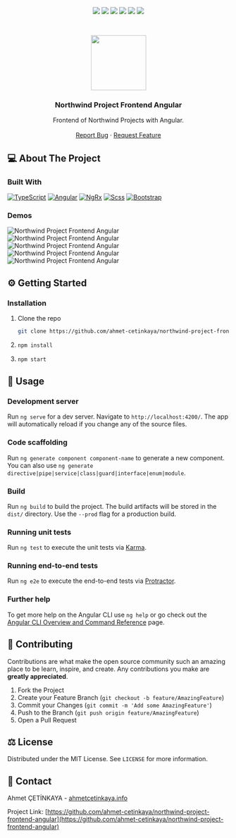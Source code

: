 <p align="center">
  <a href="https://github.com/ahmet-cetinkaya/northwind-project-frontend-angular/graphs/contributors"><img src="https://img.shields.io/github/contributors/ahmet-cetinkaya/northwind-project-frontend-angular.svg?style=for-the-badge"></a>
  <a href="https://github.com/ahmet-cetinkaya/northwind-project-frontend-angular/network/members"><img src="https://img.shields.io/github/forks/ahmet-cetinkaya/northwind-project-frontend-angular.svg?style=for-the-badge"></a>
  <a href="https://github.com/ahmet-cetinkaya/northwind-project-frontend-angular/stargazers"><img src="https://img.shields.io/github/stars/ahmet-cetinkaya/northwind-project-frontend-angular.svg?style=for-the-badge"></a>
  <a href="https://github.com/ahmet-cetinkaya/northwind-project-frontend-angular/issues"><img src="https://img.shields.io/github/issues/ahmet-cetinkaya/northwind-project-frontend-angular.svg?style=for-the-badge"></a>
  <a href="https://github.com/ahmet-cetinkaya/northwind-project-frontend-angular/blob/master/LICENSE.txt"><img src="https://img.shields.io/github/license/ahmet-cetinkaya/northwind-project-frontend-angular.svg?style=for-the-badge"></a>
  <a href="https://linkedin.com/in/ahmet-cetinkaya"><img src="https://img.shields.io/badge/LinkedIn-0077B5?style=for-the-badge&logo=linkedin&logoColor=white"></a>
</p>
<br />

<p align="center">
  <a href="https://github.com/ahmet-cetinkaya/northwind-project-frontend-angular"><img src="https://user-images.githubusercontent.com/53148314/131480031-a767a623-c066-4064-b47c-0344b9408995.png" height="125"></a>
  <h3 align="center">Northwind Project Frontend Angular</h3>
  <p align="center">
    Frontend of Northwind Projects with Angular.
    <br />
    <!-- <a href="https://github.com/ahmet-cetinkaya/northwind-project-frontend-angular"><strong>Explore the docs »</strong></a> -->
    <br />
    <!-- <a href="https://github.com/ahmet-cetinkaya/northwind-project-frontend-angular">View Demo</a>
    · -->
    <a href="https://github.com/ahmet-cetinkaya/northwind-project-frontend-angular/issues">Report Bug</a>
    ·
    <a href="https://github.com/ahmet-cetinkaya/northwind-project-frontend-angular/issues">Request Feature</a>
  </p>
</p>

## 💻 About The Project

### Built With

[![TypeScript](https://img.shields.io/badge/TypeScript-007ACC?style=for-the-badge&logo=typescript&logoColor=white)](https://www.typescriptlang.org/)
[![Angular](https://img.shields.io/badge/Angular-DD0031?style=for-the-badge&logo=angular&logoColor=white)](https://angular.io/)
[![NgRx](https://img.shields.io/badge/NgRx-DD0031?style=for-the-badge&logo=NPM&logoColor=white)](https://ngrx.io/)
[![Scss](https://img.shields.io/badge/Scss-CC6699?style=for-the-badge&logo=sass&logoColor=white)](https://sass-lang.com/)
[![Bootstrap](https://img.shields.io/badge/Bootstrap-563D7C?style=for-the-badge&logo=bootstrap&logoColor=white)](https://getbootstrap.com/docs/)

### Demos
![Northwind Project Frontend Angular](https://user-images.githubusercontent.com/53148314/131494205-55d66100-c36e-48b5-a6e0-914c3edf2a59.png)
![Northwind Project Frontend Angular](https://user-images.githubusercontent.com/53148314/131494211-4993966f-fe98-479b-992a-5779089bb9e4.png)
![Northwind Project Frontend Angular](https://user-images.githubusercontent.com/53148314/131494214-7fcb1ebf-e83b-465c-815e-a0ba0ddba993.png)
![Northwind Project Frontend Angular](https://user-images.githubusercontent.com/53148314/131494215-38ee8b65-f573-4f77-ba06-1439aa0d874c.png)
![Northwind Project Frontend Angular](https://user-images.githubusercontent.com/53148314/131494217-bf727f76-1485-4eb4-851a-447d53996210.png)

## ⚙️ Getting Started

### Installation

1. Clone the repo
    ```sh
    git clone https://github.com/ahmet-cetinkaya/northwind-project-frontend-angular.git
    ```
2. 
    ```sh 
    npm install
    ```
3. 
    ```sh 
    npm start
    ```

## 🚀 Usage

### Development server

Run `ng serve` for a dev server. Navigate to `http://localhost:4200/`. The app will automatically reload if you change any of the source files.

### Code scaffolding

Run `ng generate component component-name` to generate a new component. You can also use `ng generate directive|pipe|service|class|guard|interface|enum|module`.

### Build

Run `ng build` to build the project. The build artifacts will be stored in the `dist/` directory. Use the `--prod` flag for a production build.

### Running unit tests

Run `ng test` to execute the unit tests via [Karma](https://karma-runner.github.io).

### Running end-to-end tests

Run `ng e2e` to execute the end-to-end tests via [Protractor](http://www.protractortest.org/).

### Further help

To get more help on the Angular CLI use `ng help` or go check out the [Angular CLI Overview and Command Reference](https://angular.io/cli) page.

<!-- ## 🚧 Roadmap

See the [open issues](https://github.com/ahmet-cetinkaya/northwind-project-frontend-angular/issues) for a list of proposed features (and known issues). -->

## 🤝 Contributing

Contributions are what make the open source community such an amazing place to be learn, inspire, and create. Any contributions you make are **greatly appreciated**.

1. Fork the Project
2. Create your Feature Branch (`git checkout -b feature/AmazingFeature`)
3. Commit your Changes (`git commit -m 'Add some AmazingFeature'`)
4. Push to the Branch (`git push origin feature/AmazingFeature`)
5. Open a Pull Request

## ⚖️ License

Distributed under the MIT License. See `LICENSE` for more information.

## 📧 Contact

Ahmet ÇETİNKAYA - [ahmetcetinkaya.info](https://ahmetcetinkaya.info/)

Project Link: [https://github.com/ahmet-cetinkaya/northwind-project-frontend-angular](https://github.com/ahmet-cetinkaya/northwind-project-frontend-angular)

<!-- ## 🙏 Acknowledgements

-   []() -->